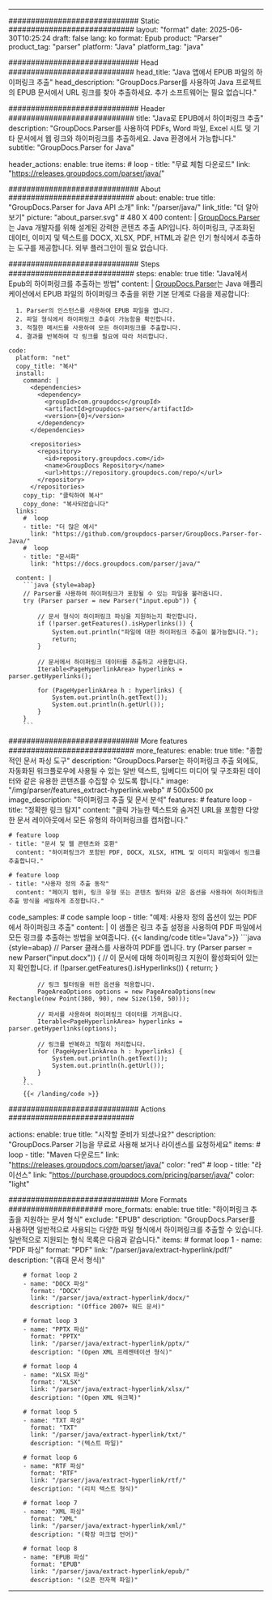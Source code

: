 


---
############################# Static ############################
layout: "format"
date:  2025-06-30T10:25:24
draft: false
lang: ko
format: Epub
product: "Parser"
product_tag: "parser"
platform: "Java"
platform_tag: "java"

############################# Head ############################
head_title: "Java 앱에서 EPUB 파일의 하이퍼링크 추출"
head_description: "GroupDocs.Parser를 사용하여 Java 프로젝트의 EPUB 문서에서 URL 링크를 찾아 추출하세요. 추가 소프트웨어는 필요 없습니다."

############################# Header ############################
title: "Java로 EPUB에서 하이퍼링크 추출" 
description: "GroupDocs.Parser를 사용하여 PDFs, Word 파일, Excel 시트 및 기타 문서에서 웹 링크와 하이퍼링크를 추출하세요. Java 환경에서 가능합니다."
subtitle: "GroupDocs.Parser for Java" 

header_actions:
  enable: true
  items:
    #  loop
    - title: "무료 체험 다운로드"
      link: "https://releases.groupdocs.com/parser/java/"
      
############################# About ############################
about:
    enable: true
    title: "GroupDocs.Parser for Java API 소개"
    link: "/parser/java/"
    link_title: "더 알아보기"
    picture: "about_parser.svg" # 480 X 400
    content: |
       [GroupDocs.Parser](/parser/java/)는 Java 개발자를 위해 설계된 강력한 콘텐츠 추출 API입니다. 하이퍼링크, 구조화된 데이터, 이미지 및 텍스트를 DOCX, XLSX, PDF, HTML과 같은 인기 형식에서 추출하는 도구를 제공합니다. 외부 플러그인이 필요 없습니다.

############################# Steps ############################
steps:
    enable: true
    title: "Java에서 Epub의 하이퍼링크를 추출하는 방법"
    content: |
      [GroupDocs.Parser](/parser/java/)는 Java 애플리케이션에서 EPUB 파일의 하이퍼링크 추출을 위한 기본 단계로 다음을 제공합니다:
      
      1. Parser의 인스턴스를 사용하여 EPUB 파일을 엽니다.
      2. 파일 형식에서 하이퍼링크 추출이 가능함을 확인합니다.
      3. 적절한 메서드를 사용하여 모든 하이퍼링크를 추출합니다.
      4. 결과를 반복하여 각 링크를 필요에 따라 처리합니다.
   
    code:
      platform: "net"
      copy_title: "복사"
      install:
        command: |
          <dependencies>
            <dependency>
              <groupId>com.groupdocs</groupId>
              <artifactId>groupdocs-parser</artifactId>
              <version>{0}</version>
            </dependency>
          </dependencies>

          <repositories>
            <repository>
              <id>repository.groupdocs.com</id>
              <name>GroupDocs Repository</name>
              <url>https://repository.groupdocs.com/repo/</url>
            </repository>
          </repositories>
        copy_tip: "클릭하여 복사"
        copy_done: "복사되었습니다"
      links:
        #  loop
        - title: "더 많은 예시"
          link: "https://github.com/groupdocs-parser/GroupDocs.Parser-for-Java/"
        #  loop
        - title: "문서화"
          link: "https://docs.groupdocs.com/parser/java/"
          
      content: |
        ```java {style=abap}
        // Parser를 사용하여 하이퍼링크가 포함될 수 있는 파일을 불러옵니다.
        try (Parser parser = new Parser("input.epub")) {

            // 문서 형식이 하이퍼링크 파싱을 지원하는지 확인합니다.
            if (!parser.getFeatures().isHyperlinks()) {
                System.out.println("파일에 대한 하이퍼링크 추출이 불가능합니다.");
                return;
            }

            // 문서에서 하이퍼링크 데이터를 추출하고 사용합니다.
            Iterable<PageHyperlinkArea> hyperlinks = parser.getHyperlinks();

            for (PageHyperlinkArea h : hyperlinks) {
                System.out.println(h.getText());
                System.out.println(h.getUrl());
            }
        }
        ```            

############################# More features ############################
more_features:
  enable: true
  title: "종합적인 문서 파싱 도구"
  description: "GroupDocs.Parser는 하이퍼링크 추출 외에도, 자동화된 워크플로우에 사용될 수 있는 일반 텍스트, 임베디드 미디어 및 구조화된 데이터와 같은 유용한 콘텐츠를 수집할 수 있도록 합니다."
  image: "/img/parser/features_extract-hyperlink.webp" # 500x500 px
  image_description: "하이퍼링크 추출 및 문서 분석"
  features:
    # feature loop
    - title: "정확한 링크 탐지"
      content: "클릭 가능한 텍스트와 숨겨진 URL을 포함한 다양한 문서 레이아웃에서 모든 유형의 하이퍼링크를 캡처합니다."

    # feature loop
    - title: "문서 및 웹 콘텐츠와 호환"
      content: "하이퍼링크가 포함된 PDF, DOCX, XLSX, HTML 및 이미지 파일에서 링크를 추출합니다."

    # feature loop
    - title: "사용자 정의 추출 동작"
      content: "페이지 범위, 링크 유형 또는 콘텐츠 필터와 같은 옵션을 사용하여 하이퍼링크 추출 방식을 세밀하게 조정합니다."
      
  code_samples:
    # code sample loop
    - title: "예제: 사용자 정의 옵션이 있는 PDF에서 하이퍼링크 추출"
      content: |
        이 샘플은 링크 추출 설정을 사용하여 PDF 파일에서 모든 링크를 추출하는 방법을 보여줍니다.
        {{< landing/code title="Java">}}
        ```java {style=abap}
        //  Parser 클래스를 사용하여 PDF를 엽니다.
        try (Parser parser = new Parser("input.docx"))
        {
            // 이 문서에 대해 하이퍼링크 지원이 활성화되어 있는지 확인합니다.
            if (!parser.getFeatures().isHyperlinks()) {
                return;
            }

            // 링크 필터링을 위한 옵션을 적용합니다.
            PageAreaOptions options = new PageAreaOptions(new Rectangle(new Point(380, 90), new Size(150, 50)));

            // 파서를 사용하여 하이퍼링크 데이터를 가져옵니다.
            Iterable<PageHyperlinkArea> hyperlinks = parser.getHyperlinks(options);

            // 링크를 반복하고 적절히 처리합니다.
            for (PageHyperlinkArea h : hyperlinks) {
                System.out.println(h.getText());
                System.out.println(h.getUrl());
            }
        }
        ```
        {{< /landing/code >}}


############################# Actions ############################

actions:
  enable: true
  title: "시작할 준비가 되셨나요?"
  description: "GroupDocs.Parser 기능을 무료로 사용해 보거나 라이센스를 요청하세요"
  items:
    #  loop
    - title: "Maven 다운로드"
      link: "https://releases.groupdocs.com/parser/java/"
      color: "red"
        #  loop
    - title: "라이선스"
      link: "https://purchase.groupdocs.com/pricing/parser/java/"
      color: "light"


############################# More Formats #####################
more_formats:
    enable: true
    title: "하이퍼링크 추출을 지원하는 문서 형식"
    exclude: "EPUB"
    description: "GroupDocs.Parser를 사용하면 일반적으로 사용되는 다양한 파일 형식에서 하이퍼링크를 추출할 수 있습니다. 일반적으로 지원되는 형식 목록은 다음과 같습니다."
    items: 
        # format loop 1
        - name: "PDF 파싱"
          format: "PDF"
          link: "/parser/java/extract-hyperlink/pdf/"
          description: "(휴대 문서 형식)"
          
        # format loop 2
        - name: "DOCX 파싱"
          format: "DOCX"
          link: "/parser/java/extract-hyperlink/docx/"
          description: "(Office 2007+ 워드 문서)"
          
        # format loop 3
        - name: "PPTX 파싱"
          format: "PPTX"
          link: "/parser/java/extract-hyperlink/pptx/"
          description: "(Open XML 프레젠테이션 형식)"
          
        # format loop 4
        - name: "XLSX 파싱"
          format: "XLSX"
          link: "/parser/java/extract-hyperlink/xlsx/"
          description: "(Open XML 워크북)"
          
        # format loop 5
        - name: "TXT 파싱"
          format: "TXT"
          link: "/parser/java/extract-hyperlink/txt/"
          description: "(텍스트 파일)"
          
        # format loop 6
        - name: "RTF 파싱"
          format: "RTF"
          link: "/parser/java/extract-hyperlink/rtf/"
          description: "(리치 텍스트 형식)"
          
        # format loop 7
        - name: "XML 파싱"
          format: "XML"
          link: "/parser/java/extract-hyperlink/xml/"
          description: "(확장 마크업 언어)"
          
        # format loop 8
        - name: "EPUB 파싱"
          format: "EPUB"
          link: "/parser/java/extract-hyperlink/epub/"
          description: "(오픈 전자책 파일)"
         
          

---